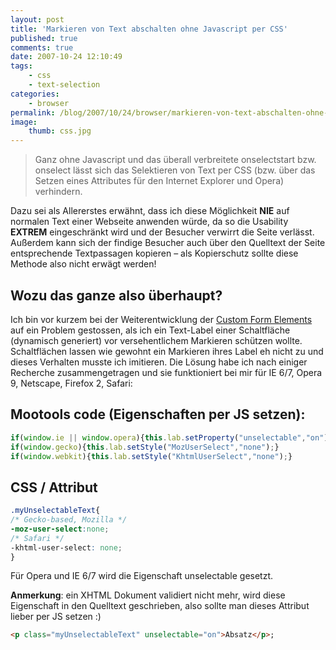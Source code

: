 ```yaml
---
layout: post
title: 'Markieren von Text abschalten ohne Javascript per CSS'
published: true
comments: true
date: 2007-10-24 12:10:49
tags:
    - css
    - text-selection
categories:
    - browser
permalink: /blog/2007/10/24/browser/markieren-von-text-abschalten-ohne-javascript-per-css
image:
    thumb: css.jpg
---
```

> Ganz ohne Javascript und das überall verbreitete onselectstart bzw. onselect lässt sich das Selektieren von Text per CSS (bzw. über das Setzen eines Attributes für den Internet Explorer und Opera) verhindern. 



Dazu sei als Allererstes erwähnt, dass ich diese Möglichkeit **NIE** auf normalen Text einer Webseite anwenden würde, da so die Usability **EXTREM** eingeschränkt wird und der Besucher verwirrt die Seite verlässt. Außerdem kann sich der findige Besucher auch über den Quelltext der Seite entsprechende Textpassagen kopieren &#8211; als Kopierschutz sollte diese Methode also nicht erwägt werden!

## Wozu das ganze also überhaupt?

Ich bin vor kurzem bei der Weiterentwicklung der [Custom Form Elements][1] auf ein Problem gestossen, als ich ein Text-Label einer Schaltfläche (dynamisch generiert) vor versehentlichem Markieren schützen wollte. Schaltflächen lassen wie gewohnt ein Markieren ihres Label eh nicht zu und dieses Verhalten musste ich imitieren. Die Lösung habe ich nach einiger Recherche zusammengetragen und sie funktioniert bei mir für IE 6/7, Opera 9, Netscape, Firefox 2, Safari:

## Mootools code (Eigenschaften per JS setzen):

```javascript
if(window.ie || window.opera){this.lab.setProperty("unselectable","on");}
if(window.gecko){this.lab.setStyle("MozUserSelect","none");}
if(window.webkit){this.lab.setStyle("KhtmlUserSelect","none");}
```

## CSS / Attribut 

```css
.myUnselectableText{
/* Gecko-based, Mozilla */
-moz-user-select:none;
/* Safari */
-khtml-user-select: none;
}
```

Für Opera und IE 6/7 wird die Eigenschaft unselectable gesetzt.

**Anmerkung**: ein XHTML Dokument validiert nicht mehr, wird diese Eigenschaft in den Quelltext geschrieben, also sollte man dieses Attribut lieber per JS setzen :)

```html
<p class="myUnselectableText" unselectable="on">Absatz</p>;
```

 [1]: http://customformelements.net/ "Custom form elements - Seite in neuem Fenster öffnen"